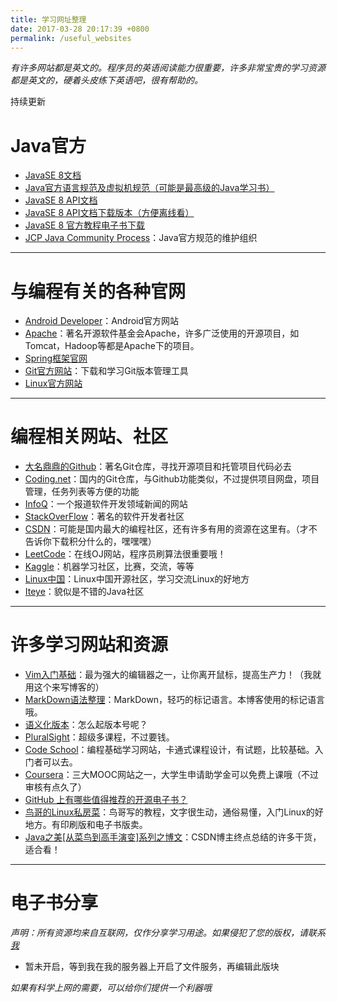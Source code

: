 ```yaml
---
title: 学习网址整理
date: 2017-03-28 20:17:39 +0800
permalink: /useful_websites
---
```


*有许多网站都是英文的。程序员的英语阅读能力很重要，许多非常宝贵的学习资源都是英文的，硬着头皮练下英语吧，很有帮助的。*

持续更新

# Java官方

- [JavaSE 8文档](http://docs.oracle.com/javase/8/docs/)
- [Java官方语言规范及虚拟机规范（可能是最高级的Java学习书）](http://docs.oracle.com/javase/specs/index.html)
- [JavaSE 8 API文档](http://docs.oracle.com/javase/8/docs/api/index.html)
- [JavaSE 8 API文档下载版本（方便离线看）](http://www.oracle.com/technetwork/java/javase/documentation/jdk8-doc-downloads-2133158.html)
- [JavaSE 8 官方教程电子书下载](http://www.oracle.com/technetwork/java/javase/java-tutorial-downloads-2005894.html)
- [JCP Java Community Process](https://www.jcp.org/en/home/index)：Java官方规范的维护组织

-----

# 与编程有关的各种官网

- [Android Developer](https://developer.android.com/index.html)：Android官方网站
- [Apache](http://www.apache.org/)：著名开源软件基金会Apache，许多广泛使用的开源项目，如Tomcat，Hadoop等都是Apache下的项目。
- [Spring框架官网](https://spring.io/)
- [Git官方网站](https://git-scm.com/)：下载和学习Git版本管理工具
- [Linux官方网站](http://www.linux.org/) 

---

# 编程相关网站、社区

- [大名鼎鼎的Github](http://github.com)：著名Git仓库，寻找开源项目和托管项目代码必去
- [Coding.net](http://coding.net)：国内的Git仓库，与Github功能类似，不过提供项目网盘，项目管理，任务列表等方便的功能
- [InfoQ](http://http://www.infoq.com/cn/)：一个报道软件开发领域新闻的网站
- [StackOverFlow](http://http://stackoverflow.com/)：著名的软件开发者社区
- [CSDN](http://www.csdn.net/)：可能是国内最大的编程社区，还有许多有用的资源在这里有。（才不告诉你下载积分什么的，嘿嘿嘿）
- [LeetCode](https://leetcode.com/)：在线OJ网站，程序员刷算法很重要哦！
- [Kaggle](https://www.kaggle.com/)：机器学习社区，比赛，交流，等等
- [Linux中国](https://linux.cn/)：Linux中国开源社区，学习交流Linux的好地方
- [Iteye](http://www.iteye.com/)：貌似是不错的Java社区

---

# 许多学习网站和资源

- [Vim入门基础](http://www.jianshu.com/p/bcbe916f97e1)：最为强大的编辑器之一，让你离开鼠标，提高生产力！（我就用这个来写博客的）
- [MarkDown语法整理](http://blog.leanote.com/post/freewalk/Markdown-%E8%AF%AD%E6%B3%95%E6%89%8B%E5%86%8C)：MarkDown，轻巧的标记语言。本博客使用的标记语言哦。
- [语义化版本](http://semver.org/#semantic-versioning-200)：怎么起版本号呢？
- [PluralSight](https://www.pluralsight.com/learn)：超级多课程，不过要钱。
- [Code School](https://www.codeschool.com/)：编程基础学习网站，卡通式课程设计，有试题，比较基础。入门者可以去。
- [Coursera](https://www.coursera.org/)：三大MOOC网站之一，大学生申请助学金可以免费上课哦（不过审核有点久了）
- [GitHub 上有哪些值得推荐的开源电子书？](https://www.zhihu.com/question/38836382)
- [鸟哥的Linux私房菜](http://linux.vbird.org/)：鸟哥写的教程，文字很生动，通俗易懂，入门Linux的好地方。有印刷版和电子书版卖。
- [Java之美\[从菜鸟到高手演变\]系列之博文](http://blog.csdn.net/zhangerqing/article/details/8245560)：CSDN博主终点总结的许多干货，适合看！
---

# 电子书分享

*声明：所有资源均来自互联网，仅作分享学习用途。如果侵犯了您的版权，请联系[我](mailto:wu812730157@gmail.com)*

- 暂未开启，等到我在我的服务器上开启了文件服务，再编辑此版块

*如果有科学上网的需要，可以给你们提供一个利器哦*
